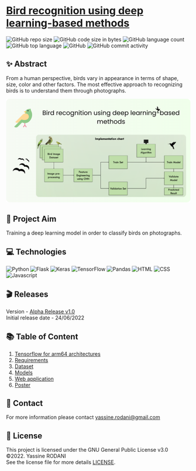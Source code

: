 # [Bird recognition using deep learning-based methods](https://github.com/yassine-rd/bird_species_classification/blob/master/Poster_en.pdf)

![GitHub repo size](https://img.shields.io/github/repo-size/yassine-rd/bird_species_classification?color=red&label=repository%20size)
![GitHub code size in bytes](https://img.shields.io/github/languages/code-size/yassine-rd/bird_species_classification?color=red)
![GitHub language count](https://img.shields.io/github/languages/count/yassine-rd/bird_species_classification)
![GitHub top language](https://img.shields.io/github/languages/top/yassine-rd/bird_species_classification)
![GitHub](https://img.shields.io/github/license/yassine-rd/bird_species_classification?color=yellow)
![GitHub commit activity](https://img.shields.io/github/commit-activity/m/yassine-rd/bird_species_classification?color=brightgreen&label=commits)

## ✨ Abstract

From a human perspective, birds vary in appearance in terms of shape, size, color and other factors. The most effective approach to recognizing birds is to understand them through photographs.

![Project Banner](https://github.com/yassine-rd/bird_species_classification/blob/master/images/bird-classifier-banner.png)

## 🎯 Project Aim

Training a deep learning model in order to classify birds on photographs.

## 💻 Technologies

![Python](https://img.shields.io/badge/Python-%2312100E.svg?logo=python&style=for-the-badge&logoColor=blue)
![Flask](https://img.shields.io/badge/Flask-%2312100E.svg?logo=flask&style=for-the-badge&logoColor=white)
![Keras](https://img.shields.io/badge/Keras-%2312100E.svg?style=for-the-badge&logo=Keras&logoColor=red)
![TensorFlow](https://img.shields.io/badge/-TensorFlow-%2312100E.svg?&logo=TensorFlow&style=for-the-badge)
![Pandas](https://img.shields.io/badge/pandas-%2312100E.svg?style=for-the-badge&logo=pandas&logoColor=white)
![HTML](https://img.shields.io/badge/HTML-%2312100E.svg?style=for-the-badge&logo=html5&logoColor=orange)
![CSS](https://img.shields.io/badge/CSS-%2312100E.svg?style=for-the-badge&logo=css3&logoColor=blue)
![Javascript](https://img.shields.io/badge/Javascript-%2312100E.svg?style=for-the-badge&logo=javascript&logoColor=yellow)

## 🎬 Releases

Version - [Alpha Release v1.0](https://github.com/yassine-rd/bird_species_classification/releases/tag/v1.0)  
Initial release date - 24/06/2022

## 📚 Table of Content

1) [Tensorflow for arm64 architectures](https://github.com/yassine-rd/bird_species_classification/blob/master/requirements/TENSORFLOW.md)
2) [Requirements](https://github.com/yassine-rd/bird_species_classification/blob/master/requirements/)
3) [Dataset](https://github.com/yassine-rd/bird_species_classification/blob/master/dataset/)
4) [Models](https://github.com/yassine-rd/bird_species_classification/blob/master/models)
5) [Web application](https://github.com/yassine-rd/bird_species_classification/blob/master/flask-main/)
6) [Poster](https://github.com/yassine-rd/bird_species_classification/blob/master/Poster_en.pdf)

## 💬 Contact

For more information please contact yassine.rodani@gmail.com

## 📜 License

This project is licensed under the GNU General Public License v3.0  
©2022. Yassine RODANI  
See the license file for more details [LICENSE](https://github.com/yassine-rd/bird_species_classification/blob/master/LICENSE).
